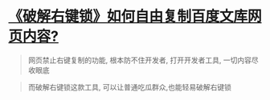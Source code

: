 # [《破解右键锁》如何自由复制百度文库网页内容?](https://www.v2fy.com/p/074-enable-right-click/)

> 网页禁止右键复制的功能, 根本防不住开发者, 打开开发者工具, 一切内容尽收眼底

> 而破解右键锁这款工具, 可以让普通吃瓜群众,也能轻易破解右键锁
